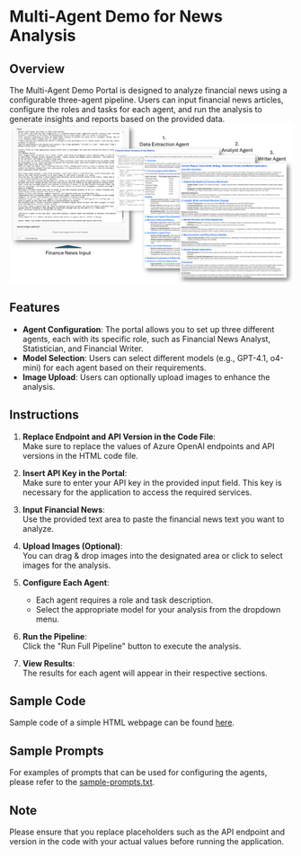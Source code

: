 # Multi-Agent Demo for News Analysis  
   
## Overview  
The Multi-Agent Demo Portal is designed to analyze financial news using a configurable three-agent pipeline. Users can input financial news articles, configure the roles and tasks for each agent, and run the analysis to generate insights and reports based on the provided data.  
![](demo.png)
   
## Features  
- **Agent Configuration**: The portal allows you to set up three different agents, each with its specific role, such as Financial News Analyst, Statistician, and Financial Writer.  
- **Model Selection**: Users can select different models (e.g., GPT-4.1, o4-mini) for each agent based on their requirements.  
- **Image Upload**: Users can optionally upload images to enhance the analysis.  
   
## Instructions

1. **Replace Endpoint and API Version in the Code File**:   
   Make sure to replace the values of Azure OpenAI endpoints and API versions in the HTML code file.
      
2. **Insert API Key in the Portal**:   
   Make sure to enter your API key in the provided input field. This key is necessary for the application to access the required services.   
   
3. **Input Financial News**:   
   Use the provided text area to paste the financial news text you want to analyze.  
   
4. **Upload Images (Optional)**:   
   You can drag & drop images into the designated area or click to select images for the analysis.  
   
5. **Configure Each Agent**:   
   - Each agent requires a role and task description.   
   - Select the appropriate model for your analysis from the dropdown menu.  
   
6. **Run the Pipeline**:   
   Click the "Run Full Pipeline" button to execute the analysis.  
   
7. **View Results**:   
   The results for each agent will appear in their respective sections.  

## Sample Code
Sample code of a simple HTML webpage can be found [here](GenAIDemoPortal-MultiAgentForNewAnalysis.html).

## Sample Prompts  
For examples of prompts that can be used for configuring the agents, please refer to the [sample-prompts.txt](sample-prompts.txt).  
   
## Note  
Please ensure that you replace placeholders such as the API endpoint and version in the code with your actual values before running the application.  
